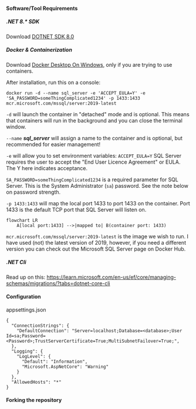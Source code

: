 #### Software/Tool Requirements

##### .NET 8.* SDK
Download [DOTNET SDK 8.0](https://dotnet.microsoft.com/en-us/download/dotnet/8.0)

##### Docker & Containerization
Download [Docker Desktop On Windows](https://docs.docker.com/desktop/install/windows-install/), only if you are trying to use containers.

After installation, run this on a console: 
```
docker run -d --name sql_server -e 'ACCEPT_EULA=Y' -e 'SA_PASSWORD=someThingComplicated1234' -p 1433:1433 mcr.microsoft.com/mssql/server:2019-latest
```

`-d` will launch the container in "detached" mode and is optional. This means that containers will run in the background and you can close the terminal window.

`--name` ***sql_server*** will assign a name to the container and is optional, but recommended for easier management!

`-e` will allow you to set environment variables: `ACCEPT_EULA=Y` SQL Server requires the user to accept the "End User Licence Agreement" or EULA. The Y here indicates acceptance.

`SA_PASSWORD=someThingComplicated1234` is a required parameter for SQL Server. This is the System Administrator (`sa`) password.
See the note below on password strength.

`-p 1433:1433` will map the local port 1433 to port 1433 on the container. Port 1433 is the default TCP port that SQL Server will listen on.

```mermaid
flowchart LR
    A[local port:1433] -->|mapped to| B(container port: 1433)
```
`mcr.microsoft.com/mssql/server:2019-latest` is the image we wish to run. I have used (not) the latest version of 2019, however, if you need a different version you can check out the Microsoft SQL Server page on Docker Hub.

##### .NET Cli
Read up on this: https://learn.microsoft.com/en-us/ef/core/managing-schemas/migrations/?tabs=dotnet-core-cli

#### Configuration

appsettings.json
```
{
  "ConnectionStrings": {
    "DefaultConnection": "Server=localhost;Database=<database>;User Id=sa;Password=<Password>;TrustServerCertificate=True;MultiSubnetFailover=True;",    
  },
  "Logging": {
    "LogLevel": {
      "Default": "Information",
      "Microsoft.AspNetCore": "Warning"
    }
  },
  "AllowedHosts": "*"
}
```

#### Forking the repository


